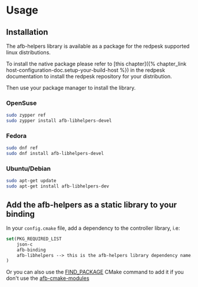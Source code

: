 # Usage

## Installation

The afb-helpers library is available as a package for the redpesk supported linux
distributions.


To install the native package please refer to [this chapter]({% chapter_link host-configuration-doc.setup-your-build-host %})
in the redpesk documentation to install the redpesk repository for your distribution.


Then use your package manager to install the library.

### OpenSuse

```bash
sudo zypper ref
sudo zypper install afb-libhelpers-devel
```

### Fedora

```bash
sudo dnf ref
sudo dnf install afb-libhelpers-devel
```

### Ubuntu/Debian

```bash
sudo apt-get update
sudo apt-get install afb-libhelpers-dev
```

## Add the afb-helpers as a static library to your binding

In your `config.cmake` file, add a dependency to the controller library, i.e:

```cmake
set(PKG_REQUIRED_LIST
	json-c
	afb-binding
	afb-libhelpers --> this is the afb-helpers library dependency name.
)
```

Or you can also use the [FIND_PACKAGE](https://cmake.org/cmake/help/v3.19/command/find_package.html?highlight=find_package)
CMake command to add it if you don't use the [afb-cmake-modules](cmakeafbtemplates/dev_guide/cmake-overview.html)
